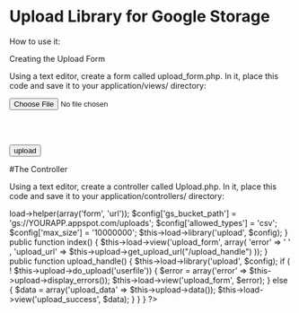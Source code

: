 # Upload Library for Google Storage

How to use it:

Creating the Upload Form

Using a text editor, create a form called upload_form.php. In it, place this code and save it to your application/views/ directory:

<html>
<head>
<title>Upload Form</title>
</head>
<body>

<?php echo $error;?>

<?php echo form_open_multipart( $upload_url );?>

<input type="file" name="userfile" size="20" />

<br /><br />

<input type="submit" value="upload" />

</form>

</body>
</html>



#The Controller

Using a text editor, create a controller called Upload.php. In it, place this code and save it to your application/controllers/ directory:

<?php

class Upload extends CI_Controller {

        public function __construct()
        {
                parent::__construct();
                $this->load->helper(array('form', 'url'));

                $config['gs_bucket_path'] = 'gs://YOURAPP.appspot.com/uploads';
        
                $config['allowed_types'] = 'csv';
                $config['max_size']	= '10000000';
              
                $this->load->library('upload', $config);
        }

        public function index()
        {
                $this->load->view('upload_form', array(
                    'error' => ' ' ,
                    'upload_url' => $this->upload->get_upload_url("/upload_handle")
                    ));
        }

        public function upload_handle()
        {
                $this->load->library('upload', $config);

                if ( ! $this->upload->do_upload('userfile'))
                {
                        $error = array('error' => $this->upload->display_errors());

                        $this->load->view('upload_form', $error);
                }
                else
                {
                        $data = array('upload_data' => $this->upload->data());

                        $this->load->view('upload_success', $data);
                }
        }
}
?>

